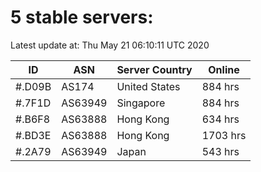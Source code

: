 # 5 stable servers:

Latest update at: Thu May 21 06:10:11 UTC 2020

| ID | ASN | Server Country | Online |
| -- | --- | -------------- | ------ |
| #.D09B | AS174 | United States | 884 hrs |
| #.7F1D | AS63949 | Singapore | 884 hrs |
| #.B6F8 | AS63888 | Hong Kong | 634 hrs |
| #.BD3E | AS63888 | Hong Kong | 1703 hrs |
| #.2A79 | AS63949 | Japan | 543 hrs |

